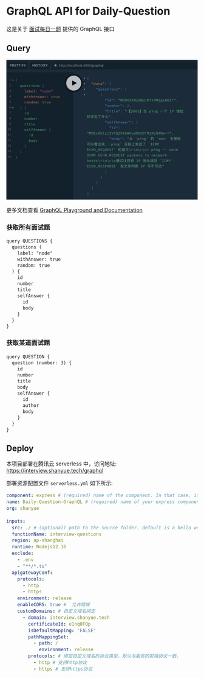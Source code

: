 # GraphQL API for Daily-Question

这是关于 [面试每日一题](https://github.com/shfshanyue/Daily-Question) 提供的 GraphQL 接口

## Query

![Query](./assets/query.png)

更多文档查看 [GraphQL Playground and Documentation](https://interview.shanyue.tech/graphql)

### 获取所有面试题

``` gql
query QUESTIONS {
  questions (
    label: "node"
    withAnswer: true
    random: true
  ) {
    id
    number
    title
    selfAnswer {
      id
      body
    }
  }
}
```

### 获取某道面试题

``` gql
query QUESTION {
  question (number: 3) {
    id
    number
    title
    body
    selfAnswer {
      id
      author
      body
    }
  }
}
```
## Deploy

本项目部署在腾讯云 serverless 中，访问地址: <https://interview.shanyue.tech/graphql>

部署资源配置文件 `serverless.yml` 如下所示:

``` yml
component: express # (required) name of the component. In that case, it's express.
name: Daily-Question-GraphQL # (required) name of your express component instance.
org: shanyue

inputs:
  src: ./ # (optional) path to the source folder. default is a hello world app.
  functionName: interview-questions
  region: ap-shanghai
  runtime: Nodejs12.16
  exclude:
    - .env
    - "**/*.ts"
  apigatewayConf:
    protocols:
      - http
      - https
    environment: release
    enableCORS: true #  允许跨域
    customDomains: # 自定义域名绑定
      - domain: interview.shanyue.tech
        certificateId: e1nq0FQp
        isDefaultMapping: 'FALSE'
        pathMappingSet:
          - path: /
            environment: release
        protocols: # 绑定自定义域名的协议类型，默认与服务的前端协议一致。
          - http # 支持http协议
          - https # 支持https协议
 ```

